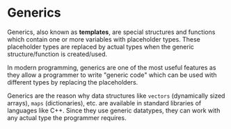 # Generics

Generics, also known as **templates**, are special structures and functions which contain one or more variables with placeholder types.
These placeholder types are replaced by actual types when the generic structure/function is created/used.

In modern programming, generics are one of the most useful features as they allow a programmer to write "generic code" which can be used with different types by replacing the placeholders.

Generics are the reason why data structures like `vectors` (dynamically sized arrays), `maps` (dictionaries), etc. are available in standard libraries of languages like C++.
Since they use generic datatypes, they can work with any actual type the programmer requires.
